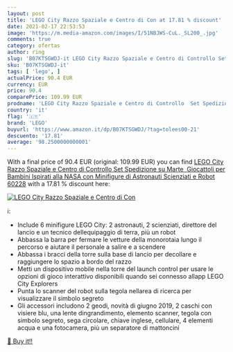 ```yaml
---
layout: post
title: 'LEGO City Razzo Spaziale e Centro di Con at 17.81 % discount'
date: 2021-02-17 22:53:53
image: 'https://m.media-amazon.com/images/I/51NBJWS-CuL._SL200_.jpg'
comments: true
category: ofertas
author: ring
slug: 'B07KTSGWDJ-it LEGO City Razzo Spaziale e Centro di Controllo Set...'
sku: 'B07KTSGWDJ-it'
tags: [ 'lego', ]
actualPrice: 90.4 EUR
currency: EUR
price: 90.4
comparePrice: 109.99 EUR
prodname: 'LEGO City Razzo Spaziale e Centro di Controllo  Set Spedizione su Marte  Giocattoli per Bambini Ispirati alla NASA  con Minifigure di Astronauti  Scienziati e Robot  60228'
country: 'it'
flag: '🇮🇹'
brand: 'LEGO'
buyurl: 'https://www.amazon.it/dp/B07KTSGWDJ/?tag=tolees00-21'
descuento: '17.81'
average: '98.2500000000001'
---
```


With a final price of 90.4 EUR (original: 109.99 EUR) you can find [LEGO City Razzo Spaziale e Centro di Controllo  Set Spedizione su Marte  Giocattoli per Bambini Ispirati alla NASA  con Minifigure di Astronauti  Scienziati e Robot  60228](https://www.amazon.it/dp/B07KTSGWDJ/?tag=tolees00-21) with a  17.81 % discount here:

[![LEGO City Razzo Spaziale e Centro di Con](https://m.media-amazon.com/images/I/51NBJWS-CuL._SL200_.jpg)](https://www.amazon.it/dp/B07KTSGWDJ/?tag=tolees00-21)

ℹ️:

- Include 6 minifigure LEGO City: 2 astronauti, 2 scienziati, direttore del lancio e un tecnico dellequipaggio di terra, più un robot
- Abbassa la barra per fermare le vetture della monorotaia lungo il percorso e aiutare il personale a salire e a scendere
- Abbassa i bracci della torre sulla base di lancio per decollare e raggiungere lo spazio a bordo del razzo
- Metti un dispositivo mobile nella torre del launch control per usare le opzioni di gioco interattivo disponibili quando sei connesso allapp LEGO City Explorers
- Punta lo scanner del robot sulla tegola nellarea di ricerca per visualizzare il simbolo segreto
- Gli accessori includono 2 geodi, novità di giugno 2019, 2 caschi con visiere blu, una lente dingrandimento, elemento scanner, tegola con simbolo segreto, sega circolare, chiave inglese, cellulare, 4 elementi acqua e una fotocamera, più un separatore di mattoncini

[🛒 Buy it!!](https://www.amazon.it/dp/B07KTSGWDJ/?tag=tolees00-21)
